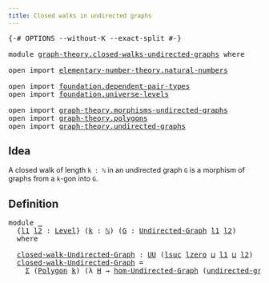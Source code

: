 ```yaml
---
title: Closed walks in undirected graphs
---
```


<pre class="Agda"><a id="59" class="Symbol">{-#</a> <a id="63" class="Keyword">OPTIONS</a> <a id="71" class="Pragma">--without-K</a> <a id="83" class="Pragma">--exact-split</a> <a id="97" class="Symbol">#-}</a>

<a id="102" class="Keyword">module</a> <a id="109" href="graph-theory.closed-walks-undirected-graphs.html" class="Module">graph-theory.closed-walks-undirected-graphs</a> <a id="153" class="Keyword">where</a>

<a id="160" class="Keyword">open</a> <a id="165" class="Keyword">import</a> <a id="172" href="elementary-number-theory.natural-numbers.html" class="Module">elementary-number-theory.natural-numbers</a>

<a id="214" class="Keyword">open</a> <a id="219" class="Keyword">import</a> <a id="226" href="foundation.dependent-pair-types.html" class="Module">foundation.dependent-pair-types</a>
<a id="258" class="Keyword">open</a> <a id="263" class="Keyword">import</a> <a id="270" href="foundation.universe-levels.html" class="Module">foundation.universe-levels</a>

<a id="298" class="Keyword">open</a> <a id="303" class="Keyword">import</a> <a id="310" href="graph-theory.morphisms-undirected-graphs.html" class="Module">graph-theory.morphisms-undirected-graphs</a>
<a id="351" class="Keyword">open</a> <a id="356" class="Keyword">import</a> <a id="363" href="graph-theory.polygons.html" class="Module">graph-theory.polygons</a>
<a id="385" class="Keyword">open</a> <a id="390" class="Keyword">import</a> <a id="397" href="graph-theory.undirected-graphs.html" class="Module">graph-theory.undirected-graphs</a>
</pre>
## Idea

A closed walk of length `k : ℕ` in an undirected graph `G` is a morphism of graphs from a `k`-gon into `G`.

## Definition

<pre class="Agda"><a id="574" class="Keyword">module</a> <a id="581" href="graph-theory.closed-walks-undirected-graphs.html#581" class="Module">_</a>
  <a id="585" class="Symbol">{</a><a id="586" href="graph-theory.closed-walks-undirected-graphs.html#586" class="Bound">l1</a> <a id="589" href="graph-theory.closed-walks-undirected-graphs.html#589" class="Bound">l2</a> <a id="592" class="Symbol">:</a> <a id="594" href="Agda.Primitive.html#597" class="Postulate">Level</a><a id="599" class="Symbol">}</a> <a id="601" class="Symbol">(</a><a id="602" href="graph-theory.closed-walks-undirected-graphs.html#602" class="Bound">k</a> <a id="604" class="Symbol">:</a> <a id="606" href="elementary-number-theory.natural-numbers.html#1458" class="Datatype">ℕ</a><a id="607" class="Symbol">)</a> <a id="609" class="Symbol">(</a><a id="610" href="graph-theory.closed-walks-undirected-graphs.html#610" class="Bound">G</a> <a id="612" class="Symbol">:</a> <a id="614" href="graph-theory.undirected-graphs.html#785" class="Function">Undirected-Graph</a> <a id="631" href="graph-theory.closed-walks-undirected-graphs.html#586" class="Bound">l1</a> <a id="634" href="graph-theory.closed-walks-undirected-graphs.html#589" class="Bound">l2</a><a id="636" class="Symbol">)</a>
  <a id="640" class="Keyword">where</a>
  
  <a id="651" href="graph-theory.closed-walks-undirected-graphs.html#651" class="Function">closed-walk-Undirected-Graph</a> <a id="680" class="Symbol">:</a> <a id="682" href="foundation-core.universe-levels.html#235" class="Primitive">UU</a> <a id="685" class="Symbol">(</a><a id="686" href="Agda.Primitive.html#780" class="Primitive">lsuc</a> <a id="691" href="Agda.Primitive.html#764" class="Primitive">lzero</a> <a id="697" href="Agda.Primitive.html#810" class="Primitive Operator">⊔</a> <a id="699" href="graph-theory.closed-walks-undirected-graphs.html#586" class="Bound">l1</a> <a id="702" href="Agda.Primitive.html#810" class="Primitive Operator">⊔</a> <a id="704" href="graph-theory.closed-walks-undirected-graphs.html#589" class="Bound">l2</a><a id="706" class="Symbol">)</a>
  <a id="710" href="graph-theory.closed-walks-undirected-graphs.html#651" class="Function">closed-walk-Undirected-Graph</a> <a id="739" class="Symbol">=</a>
    <a id="745" href="foundation-core.dependent-pair-types.html#515" class="Record">Σ</a> <a id="747" class="Symbol">(</a><a id="748" href="graph-theory.polygons.html#2930" class="Function">Polygon</a> <a id="756" href="graph-theory.closed-walks-undirected-graphs.html#602" class="Bound">k</a><a id="757" class="Symbol">)</a> <a id="759" class="Symbol">(λ</a> <a id="762" href="graph-theory.closed-walks-undirected-graphs.html#762" class="Bound">H</a> <a id="764" class="Symbol">→</a> <a id="766" href="graph-theory.morphisms-undirected-graphs.html#1538" class="Function">hom-Undirected-Graph</a> <a id="787" class="Symbol">(</a><a id="788" href="graph-theory.polygons.html#3130" class="Function">undirected-graph-Polygon</a> <a id="813" href="graph-theory.closed-walks-undirected-graphs.html#602" class="Bound">k</a> <a id="815" href="graph-theory.closed-walks-undirected-graphs.html#762" class="Bound">H</a><a id="816" class="Symbol">)</a> <a id="818" href="graph-theory.closed-walks-undirected-graphs.html#610" class="Bound">G</a><a id="819" class="Symbol">)</a>
</pre>